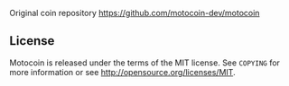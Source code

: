 Original coin repository https://github.com/motocoin-dev/motocoin

License
-------


Motocoin is released under the terms of the MIT license. See `COPYING` for more
information or see http://opensource.org/licenses/MIT.
